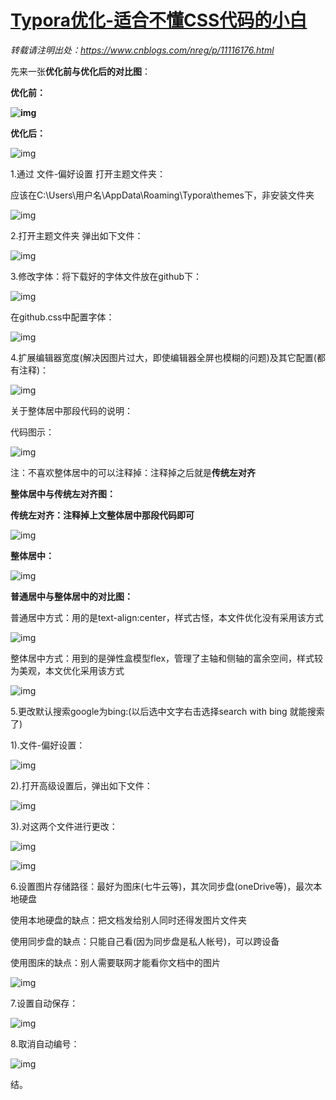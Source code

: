 # [Typora优化-适合不懂CSS代码的小白](https://www.cnblogs.com/nreg/p/11116176.html)

*转载请注明出处：https://www.cnblogs.com/nreg/p/11116176.html* 

先来一张**优化前与优化后的对比图**：

**优化前：**

**![img](D:\Topora_pic\1485694-20190914084450941-692874725.png)**

**优化后：**

![img](D:\Topora_pic\1485694-20190914084528429-1405515439.png)

1.通过 文件-偏好设置 打开主题文件夹：

 应该在C:\Users\用户名\AppData\Roaming\Typora\themes下，非安装文件夹

![img](D:\Topora_pic\1485694-20190712183841630-838459478.png)

2.打开主题文件夹 弹出如下文件：

![img](D:\Topora_pic\1485694-20190712183938951-1937734330.png)

3.修改字体：将下载好的字体文件放在github下：

![img](D:\Topora_pic\1485694-20190712184006911-1233938364.png)

 在github.css中配置字体：

![img](D:\Topora_pic\1485694-20190712184045415-1542225708.png)

4.扩展编辑器宽度(解决因图片过大，即使编辑器全屏也模糊的问题)及其它配置(都有注释)：

![img](D:\Topora_pic\1485694-20190718185852753-1700325640.png)

关于整体居中那段代码的说明：

代码图示：

![img](D:\Topora_pic\1485694-20190718190025807-1296013453.png)

 注：不喜欢整体居中的可以注释掉：注释掉之后就是**传统左对齐**

**整体居中与传统左对齐图：**

**传统左对齐：注释掉上文整体居中那段代码即可**

![img](D:\Topora_pic\1485694-20190914085942488-2877020.png)

**整体居中：**

![img](D:\Topora_pic\1485694-20190914090001052-1655947561.png)

**普通居中与整体居中的对比图：**

普通居中方式：用的是text-align:center，样式古怪，本文件优化没有采用该方式

![img](D:\Topora_pic\1485694-20190718191100689-592052832.png)

整体居中方式：用到的是弹性盒模型flex，管理了主轴和侧轴的富余空间，样式较为美观，本文优化采用该方式

![img](D:\Topora_pic\1485694-20190718191111941-1864970058.png)

5.更改默认搜索google为bing:(以后选中文字右击选择search with bing 就能搜索了)

  1).文件-偏好设置：

  ![img](D:\Topora_pic\1485694-20190712184226546-999655109.png)

  2).打开高级设置后，弹出如下文件：

  ![img](D:\Topora_pic\1485694-20190712184256977-377481190.png)

  3).对这两个文件进行更改：

  ![img](D:\Topora_pic\1485694-20190712184322119-481357297.png)

  ![img](D:\Topora_pic\1485694-20190712184338652-56528039.png)

  

6.设置图片存储路径：最好为图床(七牛云等)，其次同步盘(oneDrive等)，最次本地硬盘

  使用本地硬盘的缺点：把文档发给别人同时还得发图片文件夹

  使用同步盘的缺点：只能自己看(因为同步盘是私人帐号)，可以跨设备

  使用图床的缺点：别人需要联网才能看你文档中的图片

  ![img](D:\Topora_pic\1485694-20190712184423808-1313195992.png)

7.设置自动保存：

![img](D:\Topora_pic\1485694-20190712184451967-700010203.png)

 

8.取消自动编号：

![img](D:\Topora_pic\1485694-20190712184514074-582915823.png)

结。

  